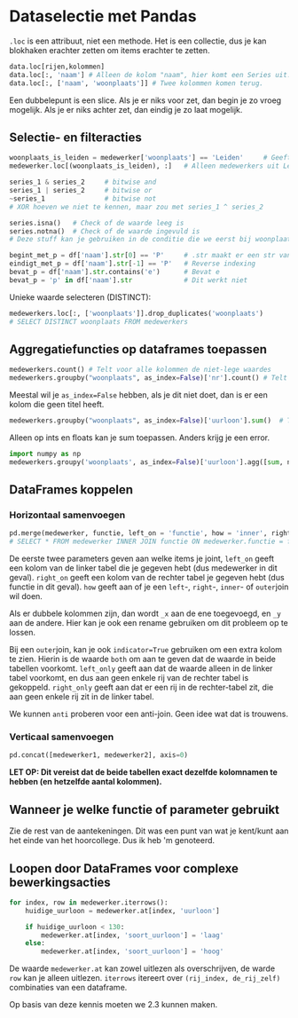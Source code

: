 # Dataselectie met Pandas
`.loc` is een attribuut, niet een methode. Het is een collectie, dus je kan blokhaken erachter zetten om items erachter te zetten.

```py
data.loc[rijen,kolommen]
data.loc[:, 'naam'] # Alleen de kolom "naam", hier komt een Series uit.
data.loc[:, ['naam', 'woonplaats']] # Twee kolommen komen terug.
```

Een dubbelepunt is een slice. Als je er niks voor zet, dan begin je zo vroeg mogelijk. Als je er niks achter zet, dan eindig je zo laat mogelijk.

## Selectie- en filteracties
```py
woonplaats_is_leiden = medewerker['woonplaats'] == 'Leiden'     # Geeft een boolean series
medewerker.loc[(woonplaats_is_leiden), :]   # Alleen medewerkers uit Leiden.

series_1 & series_2     # bitwise and
series_1 | series_2     # bitwise or
~series_1               # bitwise not
# XOR hoeven we niet te kennen, maar zou met series_1 ^ series_2

series.isna()   # Check of de waarde leeg is
series.notna()  # Check of de waarde ingevuld is
# Deze stuff kan je gebruiken in de conditie die we eerst bij woonplaats_is_leiden hadden gemaakt

begint_met_p = df['naam'].str[0] == 'P'     # .str maakt er een str van
eindigt_met_p = df['naam'].str[-1] == 'P'   # Reverse indexing
bevat_p = df['naam'].str.contains('e')      # Bevat e
bevat_p = 'p' in df['naam'].str             # Dit werkt niet
```

Unieke waarde selecteren (DISTINCT):

```py
medewerkers.loc[:, ['woonplaats']].drop_duplicates('woonplaats')
# SELECT DISTINCT woonplaats FROM medewerkers
```

## Aggregatiefuncties op dataframes toepassen
```py
medewerkers.count() # Telt voor alle kolommen de niet-lege waardes
medewerkers.groupby("woonplaats", as_index=False)['nr'].count() # Telt het aantal ingevulde nummers per woonplaats. De woonplaats is de splits-variabele, en nr is de meetwaarde
```
Meestal wil je `as_index=False` hebben, als je dit niet doet, dan is er een kolom die geen titel heeft.

```py
medewerkers.groupby("woonplaats", as_index=False)['uurloon'].sum()  # Totale uurloon per woonplaats
```
Alleen op ints en floats kan je sum toepassen. Anders krijg je een error.

```py
import numpy as np
medewerkers.groupy('woonplaats', as_index=False)['uurloon'].agg([sum, np.mean]) # Een lijst met aggregatie-functies
```

## DataFrames koppelen
### Horizontaal samenvoegen
```py
pd.merge(medewerker, functie, left_on = 'functie', how = 'inner', right_on = 'code')
# SELECT * FROM medewerker INNER JOIN functie ON medewerker.functie = functie.code
```
De eerste twee parameters geven aan welke items je joint, `left_on` geeft een kolom van de linker tabel die je gegeven hebt (dus medewerker in dit geval). `right_on` geeft een kolom van de rechter tabel je gegeven hebt (dus functie in dit geval). `how` geeft aan of je een `left`-, `right`-, `inner`- of `outer`join wil doen.

Als er dubbele kolommen zijn, dan wordt `_x` aan de ene toegevoegd, en `_y` aan de andere. Hier kan je ook een rename gebruiken om dit probleem op te lossen.

Bij een `outer`join, kan je ook `indicator=True` gebruiken om een extra kolom te zien. Hierin is de waarde `both` om aan te geven dat de waarde in beide tabellen voorkomt. `left_only` geeft aan dat de waarde alleen in de linker tabel voorkomt, en dus aan geen enkele rij van de rechter tabel is gekoppeld. `right_only` geeft aan dat er een rij in de rechter-tabel zit, die aan geen enkele rij zit in de linker tabel.

We kunnen `anti` proberen voor een anti-join. Geen idee wat dat is trouwens.

### Verticaal samenvoegen
```py
pd.concat([medewerker1, medewerker2], axis=0)
```
**LET OP: Dit vereist dat de beide tabellen exact dezelfde kolomnamen te hebben (en hetzelfde aantal kolommen).**

## Wanneer je welke functie of parameter gebruikt
Zie de rest van de aantekeningen. Dit was een punt van wat je kent/kunt aan het einde van het hoorcollege. Dus ik heb 'm genoteerd.

## Loopen door DataFrames voor complexe bewerkingsacties
```py
for index, row in medewerker.iterrows():
    huidige_uurloon = medewerker.at[index, 'uurloon']

    if huidige_uurloon < 130:
        medewerker.at[index, 'soort_uurloon'] = 'laag'
    else:
        medewerker.at[index, 'soort_uurloon'] = 'hoog'
```

De waarde `medewerker.at` kan zowel uitlezen als overschrijven, de warde `row` kan je alleen uitlezen. `iterrows` itereert over `(rij_index, de_rij_zelf)` combinaties van een dataframe.

Op basis van deze kennis moeten we 2.3 kunnen maken.
